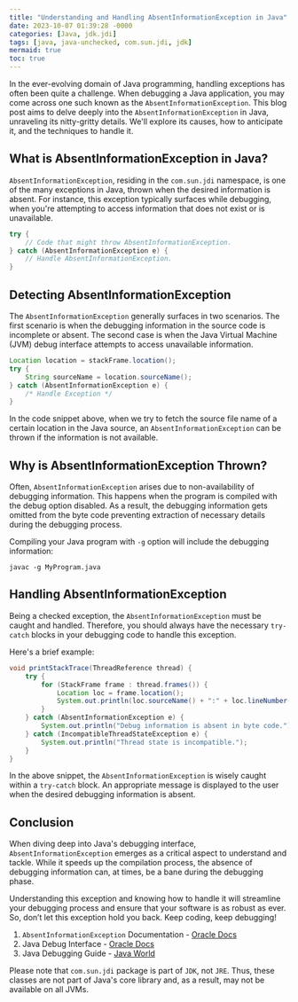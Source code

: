 ```yaml
---
title: "Understanding and Handling AbsentInformationException in Java"
date: 2023-10-07 01:39:28 -0000
categories: [Java, jdk.jdi]
tags: [java, java-unchecked, com.sun.jdi, jdk]
mermaid: true
toc: true
---
```



In the ever-evolving domain of Java programming, handling exceptions has often been quite a challenge. When debugging a Java application, you may come across one such known as the `AbsentInformationException`. This blog post aims to delve deeply into the `AbsentInformationException` in Java, unraveling its nitty-gritty details. We'll explore its causes, how to anticipate it, and the techniques to handle it.

## What is AbsentInformationException in Java?

`AbsentInformationException`, residing in the `com.sun.jdi` namespace, is one of the many exceptions in Java, thrown when the desired information is absent. For instance, this exception typically surfaces while debugging, when you're attempting to access information that does not exist or is unavailable. 

```java
try {
    // Code that might throw AbsentInformationException.
} catch (AbsentInformationException e) {
    // Handle AbsentInformationException.
}
```

## Detecting AbsentInformationException 

The `AbsentInformationException` generally surfaces in two scenarios. The first scenario is when the debugging information in the source code is incomplete or absent. The second case is when the Java Virtual Machine (JVM) debug interface attempts to access unavailable information.

```java
Location location = stackFrame.location();
try {
    String sourceName = location.sourceName();
} catch (AbsentInformationException e) {
    /* Handle Exception */
}
```
In the code snippet above, when we try to fetch the source file name of a certain location in the Java source, an `AbsentInformationException` can be thrown if the information is not available.

## Why is AbsentInformationException Thrown?

Often, `AbsentInformationException` arises due to non-availability of debugging information. This happens when the program is compiled with the debug option disabled. As a result, the debugging information gets omitted from the byte code preventing extraction of necessary details during the debugging process.

Compiling your Java program with `-g` option will include the debugging information:

```
javac -g MyProgram.java
```

## Handling AbsentInformationException

Being a checked exception, the `AbsentInformationException` must be caught and handled. Therefore, you should always have the necessary `try-catch` blocks in your debugging code to handle this exception. 

Here's a brief example:

```java
void printStackTrace(ThreadReference thread) {
    try {
        for (StackFrame frame : thread.frames()) {
            Location loc = frame.location();
            System.out.println(loc.sourceName() + ":" + loc.lineNumber() + " - " + loc.method());
        }
    } catch (AbsentInformationException e) {
        System.out.println("Debug information is absent in byte code.");
    } catch (IncompatibleThreadStateException e) {
        System.out.println("Thread state is incompatible.");
    }
}
```

In the above snippet, the `AbsentInformationException` is wisely caught within a `try-catch` block. An appropriate message is displayed to the user when the desired debugging information is absent.

## Conclusion

When diving deep into Java's debugging interface, `AbsentInformationException` emerges as a critical aspect to understand and tackle. While it speeds up the compilation process, the absence of debugging information can, at times, be a bane during the debugging phase.

Understanding this exception and knowing how to handle it will streamline your debugging process and ensure that your software is as robust as ever. So, don’t let this exception hold you back. Keep coding, keep debugging!


1. `AbsentInformationException` Documentation - [Oracle Docs](https://docs.oracle.com/javase/8/docs/jre/api/jpda/jdi/com/sun/jdi/AbsentInformationException.html)
2. Java Debug Interface - [Oracle Docs](https://docs.oracle.com/javase/8/docs/jdk/api/jpda/jdi/)
3. Java Debugging Guide - [Java World](https://www.javaworld.com/article/2077445/testing-debugging/java-debugging.html)

Please note that `com.sun.jdi` package is part of `JDK`, not `JRE`. Thus, these classes are not part of Java's core library and, as a result, may not be available on all JVMs.
